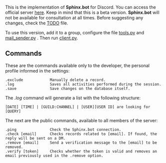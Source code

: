 This is the implementation of **Sphinx.bot** for Discord. You can access the official server [here](https://discord.gg/m2vvU67qCg). Keep in mind that this is a beta version. **Sphinx.bot** will not be available for consultation at all times. Before suggesting any changes, check the [TODO](https://github.com/rf-peixoto/Sphinx.bot/blob/main/Discord/TODO.md) file.

To use this version, add it to a group, configure the file [tools.py](https://github.com/rf-peixoto/Sphinx.bot/blob/main/Discord/tools.py) and [mail_sender.py](https://github.com/rf-peixoto/Sphinx.bot/blob/main/Discord/mail_sender.py) . Then run [client.py](https://github.com/rf-peixoto/Sphinx.bot/blob/main/Discord/client.py).

## Commands

These are the commands available only to the developer, the personal profile informed in the settings:
```
.exclude            Manually delete a record.
.log                Saves all activities performed during the session.
.save               Save changes on the database itself.
```

The _.log_ command will generate a list with the following structure:

``` [DATE] [TIME] | [GUILD:CHANNEL] | [USER][USER ID] are looking for [QUERY] ```

The next are the public commands, available to all members of the server:

```
.ping               Check the Sphinx.bot connection.
.check [email]      Checks records related to [email]. If found, the reply will be sent on a DM.
.remove [email]     Send a verification message to the [email] to be removed.
.verify [token]     Checks whether the token is valid and removes an email previously used in the .remove option.

```
